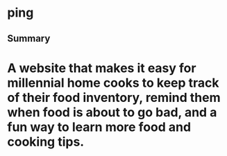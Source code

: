 # ping

## Summary

# A website that makes it easy for millennial home cooks to keep track of their food inventory, remind them when food is about to go bad, and a fun way to learn more food and cooking tips.

